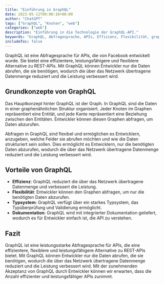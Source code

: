 ```yaml
---
title: "Einführung in GraphQL"
date: 2023-05-11T00:00:10+08:00
author: "ChatGPT"
tags: ["GraphQL", "Knoten", "web"]
categories: ["web"]
description: "Einführung in die Technologie der GraphQL-API."
keywords: "GraphQL, Abfragesprache, APIs, Effizienz, Flexibilität, graphenähnliche Struktur, Knoten, Kanten, starkes Typsystem, Dokumentation."
includeToc: false
---
```


GraphQL ist eine Abfragesprache für APIs, die von Facebook entwickelt wurde. Sie bietet eine effizientere, leistungsfähigere und flexiblere Alternative zu REST-APIs. Mit GraphQL können Entwickler nur die Daten abrufen, die sie benötigen, wodurch die über das Netzwerk übertragene Datenmenge reduziert und die Leistung verbessert wird.

## Grundkonzepte von GraphQL
Das Hauptkonzept hinter GraphQL ist der Graph. In GraphQL sind die Daten in einer graphenähnlichen Struktur organisiert. Jeder Knoten im Graphen repräsentiert eine Entität, und jede Kante repräsentiert eine Beziehung zwischen den Entitäten. Entwickler können diesen Graphen abfragen, um Daten abzurufen.

Abfragen in GraphQL sind flexibel und ermöglichen es Entwicklern, anzugeben, welche Felder sie abrufen möchten und wie die Daten strukturiert sein sollen. Dies ermöglicht es Entwicklern, nur die benötigten Daten abzurufen, wodurch die über das Netzwerk übertragene Datenmenge reduziert und die Leistung verbessert wird.

## Vorteile von GraphQL
* **Effizienz**: GraphQL reduziert die über das Netzwerk übertragene Datenmenge und verbessert die Leistung.
* **Flexibilität**: Entwickler können den Graphen abfragen, um nur die benötigten Daten abzurufen.
* **Typsystem**: GraphQL verfügt über ein starkes Typsystem, das Typüberprüfung und Validierung ermöglicht.
* **Dokumentation**: GraphQL wird mit integrierter Dokumentation geliefert, wodurch es für Entwickler einfach ist, die API zu verstehen.

## Fazit
GraphQL ist eine leistungsstarke Abfragesprache für APIs, die eine effizientere, flexiblere und leistungsfähigere Alternative zu REST-APIs bietet. Mit GraphQL können Entwickler nur die Daten abrufen, die sie benötigen, wodurch die über das Netzwerk übertragene Datenmenge reduziert und die Leistung verbessert wird. Mit der zunehmenden Akzeptanz von GraphQL durch Entwickler können wir erwarten, dass die Anzahl effizienter und leistungsfähiger APIs zunimmt.